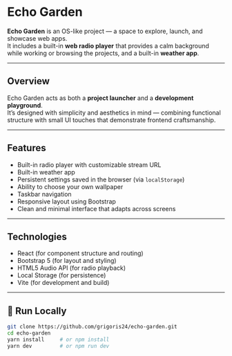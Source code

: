 # Echo Garden

**Echo Garden** is an OS-like project — a space to explore, launch, and showcase web apps.  
It includes a built-in **web radio player** that provides a calm background while working or browsing the projects, and a built-in **weather app**.

---

## Overview
Echo Garden acts as both a **project launcher** and a **development playground**.  
It’s designed with simplicity and aesthetics in mind — combining functional structure with small UI touches that demonstrate frontend craftsmanship.

---

## Features
- Built-in radio player with customizable stream URL  
- Built-in weather app
- Persistent settings saved in the browser (via `localStorage`)  
- Ability to choose your own wallpaper
- Taskbar navigation
- Responsive layout using Bootstrap  
- Clean and minimal interface that adapts across screens  

---

##  Technologies
- React (for component structure and routing)  
- Bootstrap 5 (for layout and styling)  
- HTML5 Audio API (for radio playback)  
- Local Storage (for persistence)  
- Vite (for development and build)  

---

## 🚀 Run Locally
```bash
git clone https://github.com/grigoris24/echo-garden.git
cd echo-garden
yarn install     # or npm install
yarn dev         # or npm run dev
